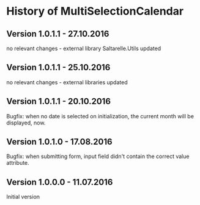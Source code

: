 # History of MultiSelectionCalendar
## Version 1.0.1.1 - 27.10.2016
no relevant changes - external library Saltarelle.Utils updated

## Version 1.0.1.1 - 25.10.2016
no relevant changes - external libraries updated

## Version 1.0.1.1 - 20.10.2016
Bugfix: when no date is selected on initialization, the current month will be displayed, now.

## Version 1.0.1.0 - 17.08.2016
Bugfix: when submitting form, input field didn't contain the correct value attribute.

## Version 1.0.0.0 - 11.07.2016
Initial version